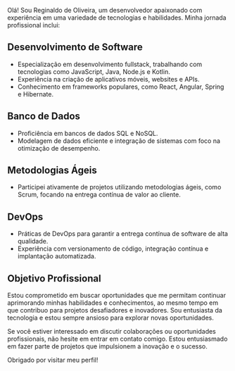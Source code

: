 Olá! Sou Reginaldo de Oliveira, um desenvolvedor apaixonado com experiência em uma variedade de tecnologias e habilidades. Minha jornada profissional inclui:

## Desenvolvimento de Software
- Especialização em desenvolvimento fullstack, trabalhando com tecnologias como JavaScript, Java, Node.js e Kotlin.
- Experiência na criação de aplicativos móveis, websites e APIs.
- Conhecimento em frameworks populares, como React, Angular, Spring e Hibernate.

## Banco de Dados
- Proficiência em bancos de dados SQL e NoSQL.
- Modelagem de dados eficiente e integração de sistemas com foco na otimização de desempenho.

## Metodologias Ágeis
- Participei ativamente de projetos utilizando metodologias ágeis, como Scrum, focando na entrega contínua de valor ao cliente.

## DevOps
- Práticas de DevOps para garantir a entrega contínua de software de alta qualidade.
- Experiência com versionamento de código, integração contínua e implantação automatizada.

## Objetivo Profissional
Estou comprometido em buscar oportunidades que me permitam continuar aprimorando minhas habilidades e conhecimentos, ao mesmo tempo em que contribuo para projetos desafiadores e inovadores. Sou entusiasta da tecnologia e estou sempre ansioso para explorar novas oportunidades.

Se você estiver interessado em discutir colaborações ou oportunidades profissionais, não hesite em entrar em contato comigo. Estou entusiasmado em fazer parte de projetos que impulsionem a inovação e o sucesso.

Obrigado por visitar meu perfil!
